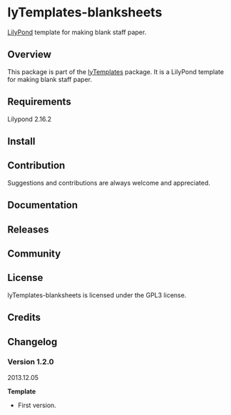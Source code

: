 # lyTemplates-blanksheets
[LilyPond](http://lilypond.org) template for making blank staff paper.

## Overview
This package is part of the [lyTemplates](https://github.com/brianclements/lyTemplates.git)
package. It is a LilyPond template for making blank staff paper.

## Requirements
Lilypond 2.16.2

## Install

## Contribution
Suggestions and contributions are always welcome and appreciated.

## Documentation

## Releases

## Community

## License
lyTemplates-blanksheets is licensed under the GPL3 license.

## Credits

## Changelog
### Version 1.2.0
2013.12.05

**Template**

* First version.

